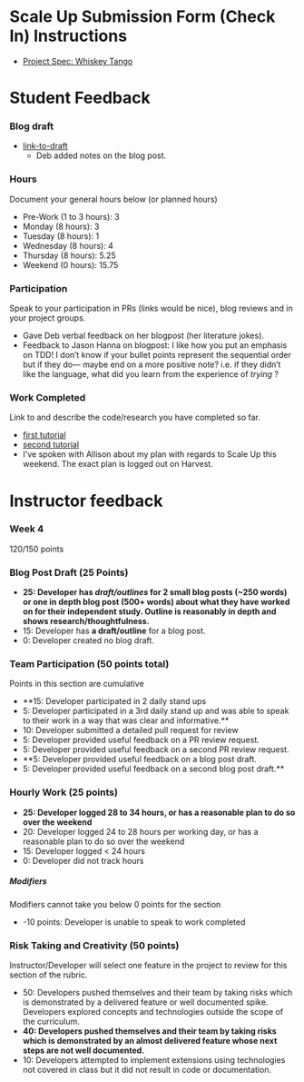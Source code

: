 # Scale Up Submission Form (Check In) Instructions

- [Project Spec: Whiskey Tango](https://github.com/turingschool/lesson_plans/blob/master/ruby_04-apis_and_scalability/independent_study_project.markdown)

# Student Feedback

### Blog draft

- [link-to-draft](https://medium.com/p/47b8229f5516/edit)
  * Deb added notes on the blog post.

### Hours

Document your general hours below (or planned hours)

- Pre-Work (1 to 3 hours): 3
- Monday (8 hours): 3
- Tuesday (8 hours): 1
- Wednesday (8 hours): 4
- Thursday (8 hours): 5.25
- Weekend (0 hours): 15.75

### Participation

Speak to your participation in PRs (links would be nice), blog reviews and in your project groups.

  * Gave Deb verbal feedback on her blogpost (her literature jokes).
  * Feedback to Jason Hanna on blogpost: I like how you put an emphasis on TDD! I don’t know if your bullet points represent the sequential order but if they do— maybe end on a more positive note? i.e. if they didn’t like the language, what did you learn from the experience of _trying_ ?

### Work Completed

Link to and describe the code/research you have completed so far.
  * [first tutorial](https://facebook.github.io/react/docs/getting-started.html)
  * [second tutorial](https://reactforbeginners.com/learn/sdr8dmik/julian-feliciano#/)
  * I've spoken with Allison about my plan with regards to Scale Up this weekend.  The exact plan is logged out on Harvest.

# Instructor feedback

### Week 4

120/150 points

### Blog Post Draft (25 Points)  

* **25: Developer has *draft/outlines* for 2 small blog posts (~250 words) or one in depth blog post (500+ words) about what they have worked on for their independent study. Outline is reasonably in depth and shows research/thoughtfulness.**
* 15: Developer has **a draft/outline** for a blog post.
* 0: Developer created no blog draft.

### Team Participation (50 points total)

Points in this section are cumulative

* **15: Developer participated in 2 daily stand ups
* 5: Developer participated in a 3rd daily stand up and was able to speak to their work in a way that was clear and informative.**
* 10: Developer submitted a detailed pull request for review
* 5: Developer provided useful feedback on a PR review request.
* 5: Developer provided useful feedback on a second PR review request.
* **5: Developer provided useful feedback on a blog post draft.
* 5: Developer provided useful feedback on a second blog post draft.**

### Hourly Work (25 points)

* **25: Developer logged 28 to 34 hours, or has a reasonable plan to do so over the weekend**
* 20: Developer logged 24 to 28 hours per working day, or has a reasonable plan to do so over the weekend
* 15: Developer logged < 24 hours
* 0: Developer did not track hours

##### Modifiers

Modifiers cannot take you below 0 points for the section

* -10 points: Developer is unable to speak to work completed


### Risk Taking and Creativity (50 points)

Instructor/Developer will select one feature in the project to review for this section of the rubric.

* 50: Developers pushed themselves and their team by taking risks which is demonstrated by a delivered feature or well documented spike. Developers explored concepts and technologies outside the scope of the curriculum.
* **40: Developers pushed themselves and their team by taking risks which is demonstrated by an almost delivered feature whose next steps are not well documented.**
* 10: Developers attempted to implement extensions using technologies not covered in class but it did not result in code or documentation.
